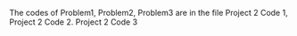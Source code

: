 The codes of Problem1, Problem2, Problem3 are in the file Project 2 Code 1, Project 2 Code 2. Project 2 Code 3

